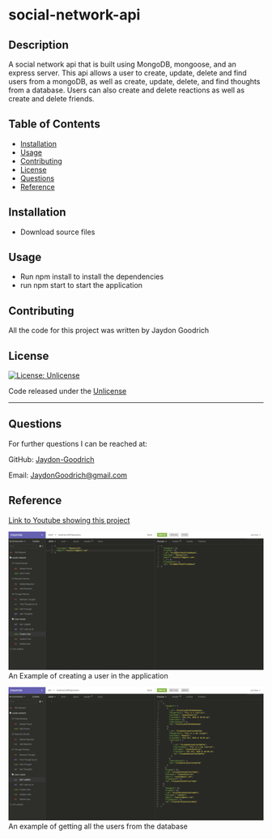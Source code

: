 # social-network-api

## Description

A social network api that is built using MongoDB, mongoose, and an express server. This api allows a user to create, update, delete and find users from a mongoDB, as well as create, update, delete, and find thoughts from a database. Users can also create and delete reactions as well as create and delete friends. 

## Table of Contents

* [Installation](#installation)
* [Usage](#usage)
* [Contributing](#contributing)
* [License](#license)
* [Questions](#Questions)
* [Reference](#Reference)

## Installation
* Download source files

## Usage 
* Run npm install to install the dependencies
* run npm start to start the application

## Contributing

All the code for this project was written by Jaydon Goodrich


## License
[![License: Unlicense](https://img.shields.io/badge/license-Unlicense-blue.svg)](http://unlicense.org/)

Code released under the [Unlicense](http://unlicense.org/)

****

## Questions
For further questions I can be reached at:

GitHub: [Jaydon-Goodrich](https://github.com/Jaydon-Goodrich)

Email: JaydonGoodrich@gmail.com
    
## Reference
[Link to Youtube showing this project](https://www.youtube.com/watch?v=knK_gNI_crc&feature=youtu.be)


![](public/createUser.png)
An Example of creating a user in the application

![](public/getUsers.png)
An example of getting all the users from the database
